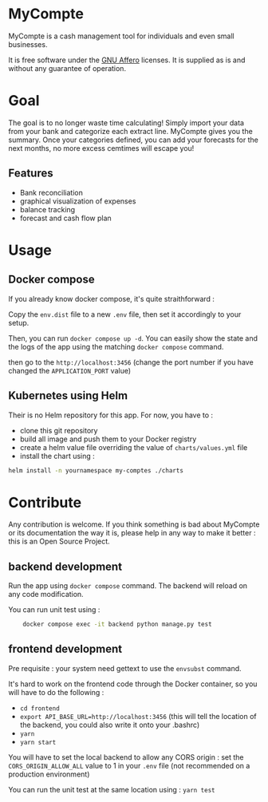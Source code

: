 # MyCompte

MyCompte is a cash management tool for individuals and even small businesses.

It is free software under the [GNU Affero](https://www.gnu.org/licenses/agpl-3.0.html) licenses. It is supplied as is and without any guarantee of operation.

# Goal

The goal is to no longer waste time calculating! Simply import your data from your bank and categorize each extract line. MyCompte gives you the summary. Once your categories defined, you can add your forecasts for the next months, no more excess cemtimes will escape you!

## Features

- Bank reconciliation
- graphical visualization of expenses
- balance tracking
- forecast and cash flow plan

# Usage

## Docker compose

If you already know docker compose, it's quite straithforward :

Copy the `env.dist` file to a new `.env` file, then set it accordingly to your setup.

Then, you can run `docker compose up -d`. You can easily show the state and the logs of the app using the matching `docker compose` command.

then go to the `http://localhost:3456` (change the port number if you have changed the `APPLICATION_PORT` value)

## Kubernetes using Helm

Their is no Helm repository for this app. For now, you have to :

- clone this git repository
- build all image and push them to your Docker registry
- create a helm value file overriding the value of `charts/values.yml` file
- install the chart using :

```bash
helm install -n yournamespace my-comptes ./charts
```

# Contribute

Any contribution is welcome. If you think something is bad about MyCompte or its documentation the way it is, please help in any way to make it better : this is an Open Source Project.

## backend development

Run the app using `docker compose` command.
The backend will reload on any code modification.

You can run unit test using :

```bash
    docker compose exec -it backend python manage.py test
```

## frontend development

Pre requisite : your system need gettext to use the `envsubst` command.

It's hard to work on the frontend code through the Docker container, so you will have to do the following :

- `cd frontend`
- `export API_BASE_URL=http://localhost:3456`
  (this will tell the location of the backend, you could also write it onto your .bashrc)
- `yarn`
- `yarn start`

You will have to set the local backend to allow any CORS origin : set the `CORS_ORIGIN_ALLOW_ALL` value to 1 in your `.env` file (not recommended on a production environment)

You can run the unit test at the same location using : `yarn test`
